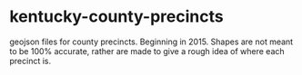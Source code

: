 # kentucky-county-precincts
geojson files for county precincts. Beginning in 2015.
Shapes are not meant to be 100% accurate, rather are made to give a rough idea of where each precinct is.
